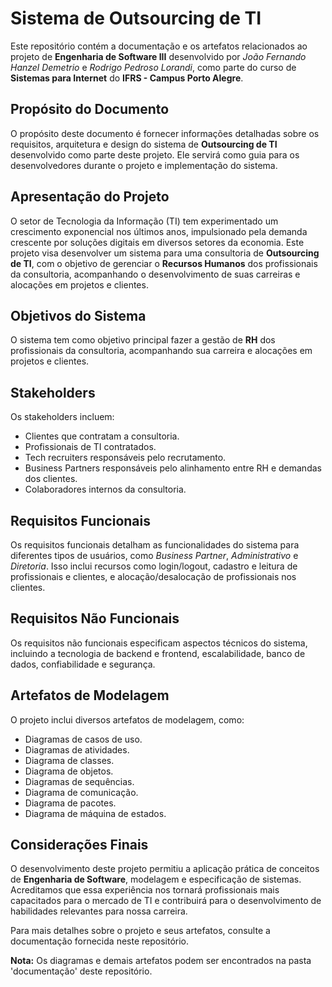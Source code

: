 # Sistema de Outsourcing de TI

Este repositório contém a documentação e os artefatos relacionados ao projeto de **Engenharia de Software III** desenvolvido por *João Fernando Hanzel Demetrio* e *Rodrigo Pedroso Lorandi*, como parte do curso de **Sistemas para Internet** do **IFRS - Campus Porto Alegre**.

## Propósito do Documento

O propósito deste documento é fornecer informações detalhadas sobre os requisitos, arquitetura e design do sistema de **Outsourcing de TI** desenvolvido como parte deste projeto. Ele servirá como guia para os desenvolvedores durante o projeto e implementação do sistema.

## Apresentação do Projeto

O setor de Tecnologia da Informação (TI) tem experimentado um crescimento exponencial nos últimos anos, impulsionado pela demanda crescente por soluções digitais em diversos setores da economia. Este projeto visa desenvolver um sistema para uma consultoria de **Outsourcing de TI**, com o objetivo de gerenciar o **Recursos Humanos** dos profissionais da consultoria, acompanhando o desenvolvimento de suas carreiras e alocações em projetos e clientes.

## Objetivos do Sistema

O sistema tem como objetivo principal fazer a gestão de **RH** dos profissionais da consultoria, acompanhando sua carreira e alocações em projetos e clientes.

## Stakeholders

Os stakeholders incluem:
- Clientes que contratam a consultoria.
- Profissionais de TI contratados.
- Tech recruiters responsáveis pelo recrutamento.
- Business Partners responsáveis pelo alinhamento entre RH e demandas dos clientes.
- Colaboradores internos da consultoria.

## Requisitos Funcionais

Os requisitos funcionais detalham as funcionalidades do sistema para diferentes tipos de usuários, como *Business Partner*, *Administrativo* e *Diretoria*. Isso inclui recursos como login/logout, cadastro e leitura de profissionais e clientes, e alocação/desalocação de profissionais nos clientes.

## Requisitos Não Funcionais

Os requisitos não funcionais especificam aspectos técnicos do sistema, incluindo a tecnologia de backend e frontend, escalabilidade, banco de dados, confiabilidade e segurança.

## Artefatos de Modelagem

O projeto inclui diversos artefatos de modelagem, como:
- Diagramas de casos de uso.
- Diagramas de atividades.
- Diagrama de classes.
- Diagrama de objetos.
- Diagramas de sequências.
- Diagrama de comunicação.
- Diagrama de pacotes.
- Diagrama de máquina de estados.

## Considerações Finais

O desenvolvimento deste projeto permitiu a aplicação prática de conceitos de **Engenharia de Software**, modelagem e especificação de sistemas. Acreditamos que essa experiência nos tornará profissionais mais capacitados para o mercado de TI e contribuirá para o desenvolvimento de habilidades relevantes para nossa carreira.

Para mais detalhes sobre o projeto e seus artefatos, consulte a documentação fornecida neste repositório.

**Nota:** Os diagramas e demais artefatos podem ser encontrados na pasta 'documentação' deste repositório.
